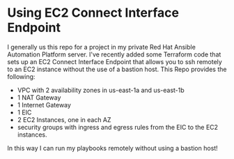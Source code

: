 # Using EC2 Connect Interface Endpoint

I generally us this repo for a project in my private Red Hat Ansible Automation Platform server. I've recently added some Terraform code that sets up an EC2 Connect Interface Endpoint that allows you to ssh remotely to an EC2 instance without the use of a bastion host. This Repo provides the following:
- VPC with 2 availability zones in us-east-1a and us-east-1b
- 1 NAT Gateway
- 1 Internet Gateway
- 1 EIC
- 2 EC2 Instances, one in each AZ
- security groups with ingress and egress rules from the EIC to the EC2 instances.

In this way I can run my playbooks remotely without using a bastion host!
